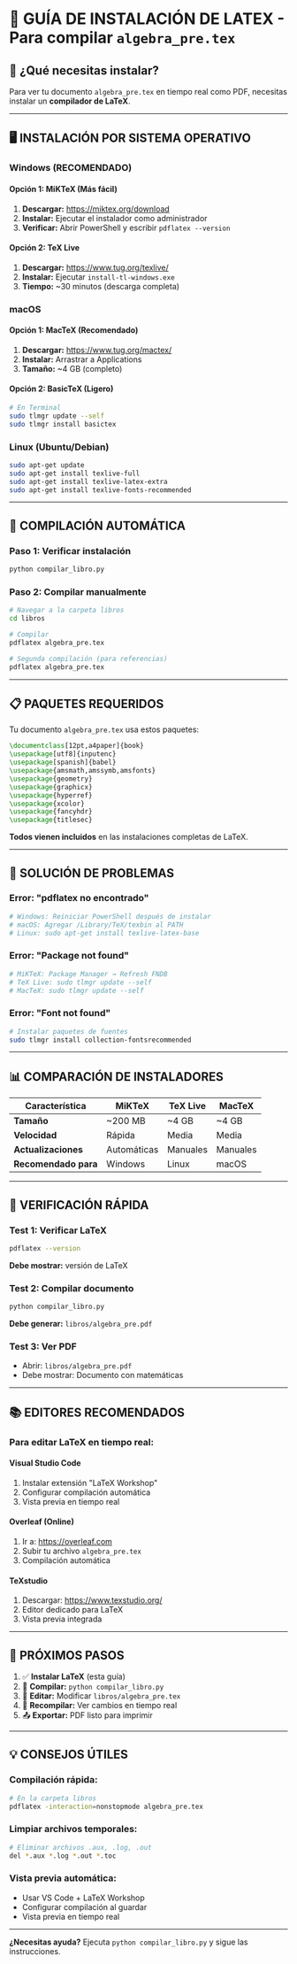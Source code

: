 # 📄 GUÍA DE INSTALACIÓN DE LATEX - Para compilar `algebra_pre.tex`

## 🎯 **¿Qué necesitas instalar?**

Para ver tu documento `algebra_pre.tex` en tiempo real como PDF, necesitas instalar un **compilador de LaTeX**.

---

## 🖥️ **INSTALACIÓN POR SISTEMA OPERATIVO**

### **Windows (RECOMENDADO)**

#### **Opción 1: MiKTeX (Más fácil)**
1. **Descargar:** https://miktex.org/download
2. **Instalar:** Ejecutar el instalador como administrador
3. **Verificar:** Abrir PowerShell y escribir `pdflatex --version`

#### **Opción 2: TeX Live**
1. **Descargar:** https://www.tug.org/texlive/
2. **Instalar:** Ejecutar `install-tl-windows.exe`
3. **Tiempo:** ~30 minutos (descarga completa)

### **macOS**

#### **Opción 1: MacTeX (Recomendado)**
1. **Descargar:** https://www.tug.org/mactex/
2. **Instalar:** Arrastrar a Applications
3. **Tamaño:** ~4 GB (completo)

#### **Opción 2: BasicTeX (Ligero)**
```bash
# En Terminal
sudo tlmgr update --self
sudo tlmgr install basictex
```

### **Linux (Ubuntu/Debian)**
```bash
sudo apt-get update
sudo apt-get install texlive-full
sudo apt-get install texlive-latex-extra
sudo apt-get install texlive-fonts-recommended
```

---

## 🚀 **COMPILACIÓN AUTOMÁTICA**

### **Paso 1: Verificar instalación**
```bash
python compilar_libro.py
```

### **Paso 2: Compilar manualmente**
```bash
# Navegar a la carpeta libros
cd libros

# Compilar
pdflatex algebra_pre.tex

# Segunda compilación (para referencias)
pdflatex algebra_pre.tex
```

---

## 📋 **PAQUETES REQUERIDOS**

Tu documento `algebra_pre.tex` usa estos paquetes:

```latex
\documentclass[12pt,a4paper]{book}
\usepackage[utf8]{inputenc}
\usepackage[spanish]{babel}
\usepackage{amsmath,amssymb,amsfonts}
\usepackage{geometry}
\usepackage{graphicx}
\usepackage{hyperref}
\usepackage{xcolor}
\usepackage{fancyhdr}
\usepackage{titlesec}
```

**Todos vienen incluidos** en las instalaciones completas de LaTeX.

---

## 🔧 **SOLUCIÓN DE PROBLEMAS**

### **Error: "pdflatex no encontrado"**
```bash
# Windows: Reiniciar PowerShell después de instalar
# macOS: Agregar /Library/TeX/texbin al PATH
# Linux: sudo apt-get install texlive-latex-base
```

### **Error: "Package not found"**
```bash
# MiKTeX: Package Manager → Refresh FNDB
# TeX Live: sudo tlmgr update --self
# MacTeX: sudo tlmgr update --self
```

### **Error: "Font not found"**
```bash
# Instalar paquetes de fuentes
sudo tlmgr install collection-fontsrecommended
```

---

## 📊 **COMPARACIÓN DE INSTALADORES**

| Característica | MiKTeX | TeX Live | MacTeX |
|----------------|--------|----------|--------|
| **Tamaño** | ~200 MB | ~4 GB | ~4 GB |
| **Velocidad** | Rápida | Media | Media |
| **Actualizaciones** | Automáticas | Manuales | Manuales |
| **Recomendado para** | Windows | Linux | macOS |

---

## 🎯 **VERIFICACIÓN RÁPIDA**

### **Test 1: Verificar LaTeX**
```bash
pdflatex --version
```
**Debe mostrar:** versión de LaTeX

### **Test 2: Compilar documento**
```bash
python compilar_libro.py
```
**Debe generar:** `libros/algebra_pre.pdf`

### **Test 3: Ver PDF**
- Abrir: `libros/algebra_pre.pdf`
- Debe mostrar: Documento con matemáticas

---

## 📚 **EDITORES RECOMENDADOS**

### **Para editar LaTeX en tiempo real:**

#### **Visual Studio Code**
1. Instalar extensión "LaTeX Workshop"
2. Configurar compilación automática
3. Vista previa en tiempo real

#### **Overleaf (Online)**
1. Ir a: https://overleaf.com
2. Subir tu archivo `algebra_pre.tex`
3. Compilación automática

#### **TeXstudio**
1. Descargar: https://www.texstudio.org/
2. Editor dedicado para LaTeX
3. Vista previa integrada

---

## 🚀 **PRÓXIMOS PASOS**

1. ✅ **Instalar LaTeX** (esta guía)
2. 🔄 **Compilar:** `python compilar_libro.py`
3. 📖 **Editar:** Modificar `libros/algebra_pre.tex`
4. 🔄 **Recompilar:** Ver cambios en tiempo real
5. 📤 **Exportar:** PDF listo para imprimir

---

## 💡 **CONSEJOS ÚTILES**

### **Compilación rápida:**
```bash
# En la carpeta libros
pdflatex -interaction=nonstopmode algebra_pre.tex
```

### **Limpiar archivos temporales:**
```bash
# Eliminar archivos .aux, .log, .out
del *.aux *.log *.out *.toc
```

### **Vista previa automática:**
- Usar VS Code + LaTeX Workshop
- Configurar compilación al guardar
- Vista previa en tiempo real

---

**¿Necesitas ayuda?** Ejecuta `python compilar_libro.py` y sigue las instrucciones. 
